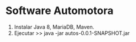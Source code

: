 # Software Automotora

1. Instalar Java 8, MariaDB, Maven.
2. Ejecutar >> java -jar autos-0.0.1-SNAPSHOT.jar
